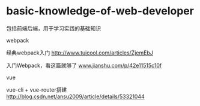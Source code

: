 # basic-knowledge-of-web-developer
包括前端后端，用于学习实践的基础知识

webpack

经典webpack入门 http://www.tuicool.com/articles/ZjemEbJ

入门Webpack，看这篇就够了 www.jianshu.com/p/42e11515c10f

vue

vue-cli + vue-router搭建 http://blog.csdn.net/ansu2009/article/details/53321044
